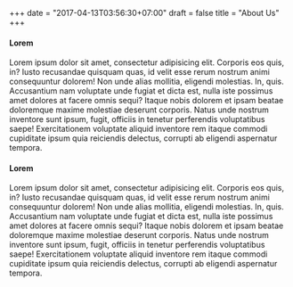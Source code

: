 +++
date = "2017-04-13T03:56:30+07:00"
draft = false
title = "About Us"
+++

#### Lorem

Lorem ipsum dolor sit amet, consectetur adipisicing elit. Corporis eos quis, in? Iusto recusandae quisquam quas, id velit esse rerum nostrum animi consequuntur dolorem! Non unde alias mollitia, eligendi molestias.
In, quis. Accusantium nam voluptate unde fugiat et dicta est, nulla iste possimus amet dolores at facere omnis sequi? Itaque nobis dolorem et ipsam beatae doloremque maxime molestiae deserunt corporis.
Natus unde nostrum inventore sunt ipsum, fugit, officiis in tenetur perferendis voluptatibus saepe! Exercitationem voluptate aliquid inventore rem itaque commodi cupiditate ipsum quia reiciendis delectus, corrupti ab eligendi aspernatur tempora.

#### Lorem

Lorem ipsum dolor sit amet, consectetur adipisicing elit. Corporis eos quis, in? Iusto recusandae quisquam quas, id velit esse rerum nostrum animi consequuntur dolorem! Non unde alias mollitia, eligendi molestias.
In, quis. Accusantium nam voluptate unde fugiat et dicta est, nulla iste possimus amet dolores at facere omnis sequi? Itaque nobis dolorem et ipsam beatae doloremque maxime molestiae deserunt corporis.
Natus unde nostrum inventore sunt ipsum, fugit, officiis in tenetur perferendis voluptatibus saepe! Exercitationem voluptate aliquid inventore rem itaque commodi cupiditate ipsum quia reiciendis delectus, corrupti ab eligendi aspernatur tempora.
